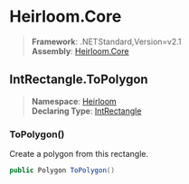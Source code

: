 # Heirloom.Core

> **Framework**: .NETStandard,Version=v2.1  
> **Assembly**: [Heirloom.Core][0]  

## IntRectangle.ToPolygon

> **Namespace**: [Heirloom][0]  
> **Declaring Type**: [IntRectangle][1]  

### ToPolygon()

Create a polygon from this rectangle.

```cs
public Polygon ToPolygon()
```

[0]: ../../../Heirloom.Core.md
[1]: ../IntRectangle.md

